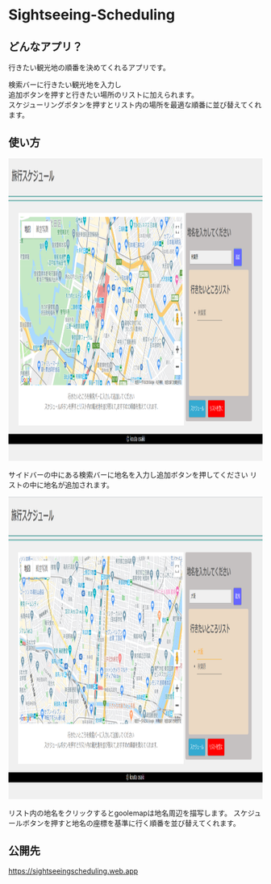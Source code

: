 # Sightseeing-Scheduling


<h2>どんなアプリ？</h2>


行きたい観光地の順番を決めてくれるアプリです。

検索バーに行きたい観光地を入力し
<br>
追加ボタンを押すと行きたい場所のリストに加えられます。
<br>
スケジューリングボタンを押すとリスト内の場所を最適な順番に並び替えてくれます。

<h2>使い方</h2>

<img src = "./public/img/img2.png" width = "750px" height ="600px">

サイドバーの中にある検索バーに地名を入力し追加ボタンを押してください
リストの中に地名が追加されます。

<img src = "./public/img/img3.png" width = "750px" height ="600px">


リスト内の地名をクリックするとgoolemapは地名周辺を描写します。
スケジュールボタンを押すと地名の座標を基準に行く順番を並び替えてくれます。

## 公開先

<a href = "https://sightseeingscheduling.web.app/">https://sightseeingscheduling.web.app</a>
